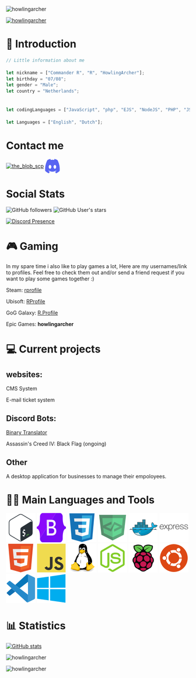 ![howlingarcher](https://komarev.com/ghpvc/?username=howlingarcher&label=Profile%20views&color=0e75b6&style=flat)


[![howlingarcher](https://github-profile-trophy.vercel.app/?username=howlingarcher&theme=discord)](https://github.com/ryo-ma/github-profile-trophy)




# 👋 Introduction
```js
// Little information about me

let nickname = ["Commander R", "R", "HowlingArcher"];
let birthday = "07/08";
let gender = "Male";
let country = "Netherlands";


let codingLanguages = ["JavaScript", "php", "EJS", "NodeJS", "PHP", "JSON", "batch script"];

let Languages = ["English", "Dutch"];
```

# Contact me

<a href="https://twitter.com/Howling_Archer" target="blank"><img align="center" src="https://raw.githubusercontent.com/rahuldkjain/github-profile-readme-generator/master/src/images/icons/Social/twitter.svg" alt="the_blob_scp" height="30" width="40" /></a>
<a href='https://discord.com/users/271285474516140033' target='_blank'><img align="center" src="icons/discord.svg" alt="howlingarcher" height="40" width="40"></a>


# Social Stats

![GitHub followers](https://img.shields.io/github/followers/howlingarcher?label=Folowers&style=social)
![GitHub User's stars](https://img.shields.io/github/stars/howlingarcher?label=User%20Stars&style=social)

[![Discord Presence](https://lanyard.cnrad.dev/api/271285474516140033?animated=true)](https://discord.com/users/271285474516140033)

# 🎮 Gaming
In my spare time i also like to play games a lot, Here are my usernames/link to profiles. Feel free to check them out and/or send a friend request if you want to play some games together :)

Steam: [rprofile](https://steamcommunity.com/id/HowlingArcher/)

Ubisoft: [RProfile](https://ubisoftconnect.com/en-US/profile/RProfile/)

GoG Galaxy: [R.Profile](https://www.gog.com/u/R.Profile)

Epic Games: **howlingarcher**

# 💻 Current projects

## websites:

CMS System

E-mail ticket system

## Discord Bots:

[Binary Translator](https://github.com/The-Lost-Pack-Development/Binary-translator)

Assassin's Creed IV: Black Flag (ongoing)

## Other
A desktop application for businesses to manage their empoloyees.



# 🧑‍💻 Main Languages and Tools

[![bash](icons/bash.svg)](https://www.gnu.org/software/bash/)
[![bootstrap](icons/bootstrap.svg)](https://getbootstrap.com)
[![css](icons/css.svg)](https://www.w3schools.com/css/)
[![devicon](icons/devicon.svg)](https://devicon.dev)
[![docker](icons/docker.svg)](https://www.docker.com/)
[![express](icons/express.svg)](https://expressjs.com)
[![html](icons/html.svg)](https://www.w3.org/html/)
[![javascript](icons/javascript.svg)](https://developer.mozilla.org/en-US/docs/Web/JavaScript)
[![linux](icons/linux.svg)](https://www.linux.org/)
[![nodejs](icons/nodejs.svg)](https://nodejs.org)
[![raspberrypi](icons/raspberrypi.svg)](https://raspberrypi.org)
[![ubuntu](icons/ubuntu.svg)](https://www.ubuntu.org)
[![vscode](icons/vscode.svg)](https://code.visualstudio.com/)
[![windows](icons/windows.svg)](https://www.microsoft.com/en-us/windows)






# 📊 Statistics

[![GitHub stats](https://github-readme-stats.vercel.app/api?username=howlingarcher&theme=tokyonight&show_icons=true&include_all_commits=true&count_private=true)](https://github.com/howlingarcher)

![howlingarcher](https://github-readme-stats.vercel.app/api/top-langs?username=howlingarcher&show_icons=true&locale=en&layout=compact&theme=tokyonight)

![howlingarcher](https://github-readme-streak-stats.herokuapp.com/?user=howlingarcher&theme=tokyonight)

